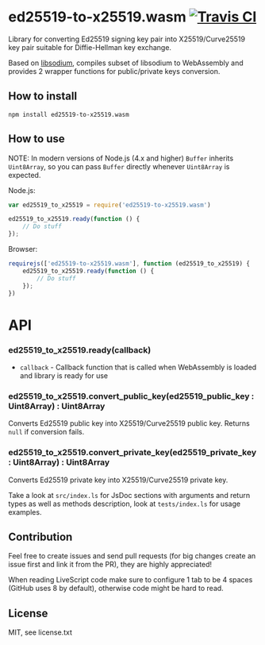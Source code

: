 # ed25519-to-x25519.wasm [![Travis CI](https://img.shields.io/travis/nazar-pc/ed25519-to-x25519.wasm/master.svg?label=Travis%20CI)](https://travis-ci.org/nazar-pc/ed25519-to-x25519.wasm)
Library for converting Ed25519 signing key pair into X25519/Curve25519 key pair suitable for Diffie-Hellman key exchange.

Based on [libsodium](https://github.com/jedisct1/libsodium), compiles subset of libsodium to WebAssembly and provides 2 wrapper functions for public/private keys conversion.

## How to install
```
npm install ed25519-to-x25519.wasm
```

## How to use
NOTE: In modern versions of Node.js (4.x and higher) `Buffer` inherits `Uint8Array`, so you can pass `Buffer` directly whenever `Uint8Array` is expected.

Node.js:
```javascript
var ed25519_to_x25519 = require('ed25519-to-x25519.wasm')

ed25519_to_x25519.ready(function () {
    // Do stuff
});
```
Browser:
```javascript
requirejs(['ed25519-to-x25519.wasm'], function (ed25519_to_x25519) {
    ed25519_to_x25519.ready(function () {
        // Do stuff
    });
})
```

# API
### ed25519_to_x25519.ready(callback)
* `callback` - Callback function that is called when WebAssembly is loaded and library is ready for use

### ed25519_to_x25519.convert_public_key(ed25519_public_key : Uint8Array) : Uint8Array
Converts Ed25519 public key into X25519/Curve25519 public key. Returns `null` if conversion fails.

### ed25519_to_x25519.convert_private_key(ed25519_private_key : Uint8Array) : Uint8Array
Converts Ed25519 private key into X25519/Curve25519 private key.

Take a look at `src/index.ls` for JsDoc sections with arguments and return types as well as methods description, look at `tests/index.ls` for usage examples.

## Contribution
Feel free to create issues and send pull requests (for big changes create an issue first and link it from the PR), they are highly appreciated!

When reading LiveScript code make sure to configure 1 tab to be 4 spaces (GitHub uses 8 by default), otherwise code might be hard to read.

## License
MIT, see license.txt
